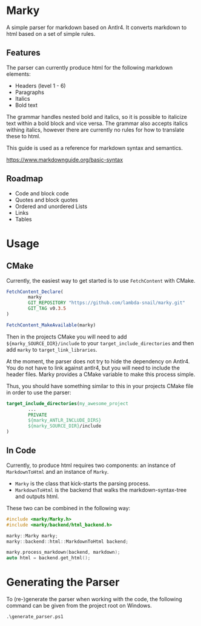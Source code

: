 # Marky

A simple parser for markdown based on Antlr4. It converts markdown to html based on a set of simple rules.

## Features

The parser can currently produce html for the following markdown elements:

- Headers (level 1 - 6)
- Paragraphs
- Italics
- Bold text

The grammar handles nested bold and italics, so it is possible to italicize text within a bold block and vice versa. The grammar also accepts italics withing italics, however there are currently no rules for how to translate these to html.

This guide is used as a reference for markdown syntax and semantics.

https://www.markdownguide.org/basic-syntax

## Roadmap

- Code and block code
- Quotes and block quotes
- Ordered and unordered Lists
- Links
- Tables

# Usage

## CMake

Currently, the easiest way to get started is to use ```FetchContent``` with CMake.

```cmake
FetchContent_Declare(
        marky
        GIT_REPOSITORY "https://github.com/lambda-snail/marky.git"
        GIT_TAG v0.3.5
)

FetchContent_MakeAvailable(marky)
```

Then in the projects CMake you will need to add ```${marky_SOURCE_DIR}/include``` to your ```target_include_directories``` and then add ```marky``` to ```target_link_libraries```.

At the moment, the parser does not try to hide the dependency on Antlr4. You do not have to link against antlr4, but you will need to include the header files. Marky provides a CMake variable to make this process simple.

Thus, you should have something similar to this in your projects CMake file in order to use the parser:

```cmake
target_include_directories(my_awesome_project
        ...
        PRIVATE
        ${marky_ANTLR_INCLUDE_DIRS}
        ${marky_SOURCE_DIR}/include
)
```

## In Code

Currently, to produce html requires two components: an instance of ```MarkdownToHtml``` and an instance of ```Marky```.

- ```Marky``` is the class that kick-starts the parsing process.
- ```MarkdownToHtml``` is the backend that walks the markdown-syntax-tree and outputs html.

These two can be combined in the following way:

```cpp
#include <marky/Marky.h>
#include <marky/backend/html_backend.h>

marky::Marky marky;
marky::backend::html::MarkdownToHtml backend;

marky.process_markdown(backend, markdown);
auto html = backend.get_html();
```

# Generating the Parser

To (re-)generate the parser when working with the code, the following command can be given from the project root on Windows. 

```ps
.\generate_parser.ps1
```